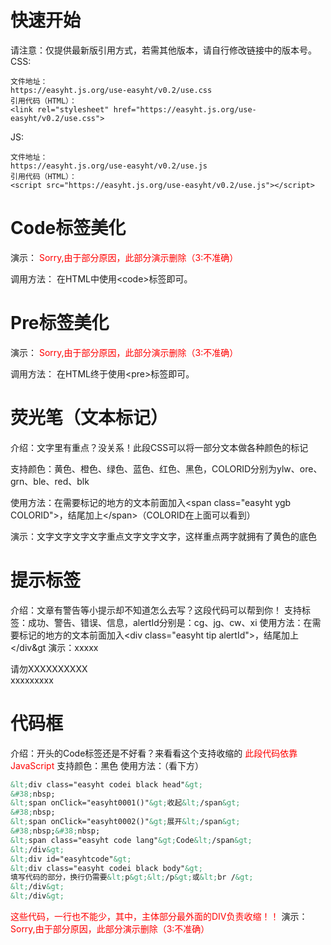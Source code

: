 # 快速开始
请注意：仅提供最新版引用方式，若需其他版本，请自行修改链接中的版本号。
CSS:
```Code
文件地址：
https://easyht.js.org/use-easyht/v0.2/use.css
引用代码（HTML）：
<link rel="stylesheet" href="https://easyht.js.org/use-easyht/v0.2/use.css">
```
JS:
```Code
文件地址：
https://easyht.js.org/use-easyht/v0.2/use.js
引用代码（HTML）：
<script src="https://easyht.js.org/use-easyht/v0.2/use.js"></script>
```

# Code标签美化
演示：
<font color=red>Sorry,由于部分原因，此部分演示删除（3:不准确）</font>

调用方法：
在HTML中使用&lt;code&gt;标签即可。 

# Pre标签美化
演示：
<font color=red>Sorry,由于部分原因，此部分演示删除（3:不准确）</font>

调用方法：
在HTML终于使用&lt;pre&gt;标签即可。

# 荧光笔（文本标记）
介绍：文字里有重点？没关系！此段CSS可以将一部分文本做各种颜色的标记

支持颜色：黄色、橙色、绿色、蓝色、红色、黑色，COLORID分别为ylw、ore、grn、ble、red、blk

使用方法：在需要标记的地方的文本前面加入&lt;span class="easyht ygb COLORID"&gt;，结尾加上&lt;/span&gt;（COLORID在上面可以看到）

演示：文字文字文字文字<span class="easyht ygb ylw">重点</span>文字文字文字，这样重点两字就拥有了黄色的底色

# 提示标签
介绍：文章有警告等小提示却不知道怎么去写？这段代码可以帮到你！
支持标签：成功、警告、错误、信息，alertId分别是：cg、jg、cw、xi
使用方法：在需要标记的地方的文本前面加入&lt;div class="easyht tip alertId"&gt;，结尾加上&lt;/div&gt
演示：xxxxx
<div class="easyht tip jg">
请勿XXXXXXXXXX
</div>
xxxxxxxxx

# 代码框
介绍：开头的Code标签还是不好看？来看看这个支持收缩的
<font color=red>此段代码依靠JavaScript</font>
支持颜色：黑色
使用方法：（看下方）
```HTML
&lt;div class="easyht codei black head"&gt;
&#38;nbsp;
&lt;span onClick="easyht0001()"&gt;收起&lt;/span&gt;
&#38;nbsp;
&lt;span onClick="easyht0002()"&gt;展开&lt;/span&gt;
&#38;nbsp;&#38;nbsp;
&lt;span class="easyht code lang"&gt;Code&lt;/span&gt;
&lt;/div&gt;
&lt;div id="easyhtcode"&gt;
&lt;div class="easyht codei black body"&gt;
填写代码的部分，换行仍需要&lt;p&gt;&lt;/p&gt;或&lt;br /&gt;
&lt;/div&gt;
&lt;/div&gt;
```
<font color=red>这些代码，一行也不能少，其中，主体部分最外面的DIV负责收缩！！</font>
演示：
<font color=red>Sorry,由于部分原因，此部分演示删除（3:不准确）</font>
